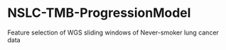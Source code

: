 # NSLC-TMB-ProgressionModel  
Feature selection of WGS sliding windows of Never-smoker lung cancer data
